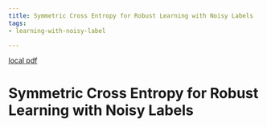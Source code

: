 ```yaml
---
title: Symmetric Cross Entropy for Robust Learning with Noisy Labels
tags:
- learning-with-noisy-label

---
```


[local pdf](../../../pdfs/Symmetric%20Cross%20Entropy%20for%20Robust%20Learning%20with%20Noisy%20Labels.pdf)

# Symmetric Cross Entropy for Robust Learning with Noisy Labels
